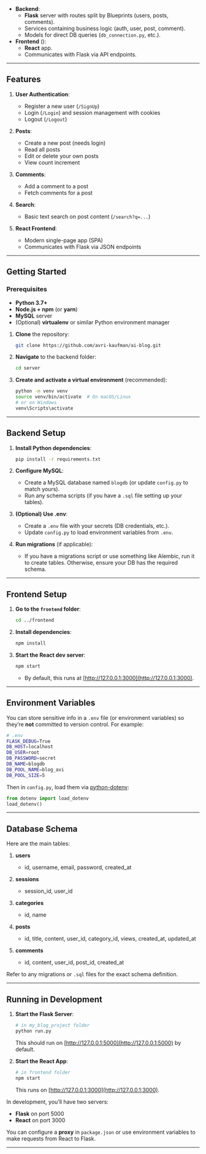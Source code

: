 - **Backend**:
  - **Flask** server with routes split by Blueprints (users, posts, comments).
  - Services containing business logic (auth, user, post, comment).
  - Models for direct DB queries (`db_connection.py`, etc.).
- **Frontend** ():
  - **React** app.
  - Communicates with Flask via API endpoints.

---

## Features

1. **User Authentication**:  
   - Register a new user (`/SignUp`)  
   - Login (`/Login`) and session management with cookies  
   - Logout (`/Logout`)

2. **Posts**:
   - Create a new post (needs login)  
   - Read all posts  
   - Edit or delete your own posts  
   - View count increment

3. **Comments**:
   - Add a comment to a post  
   - Fetch comments for a post

4. **Search**:
   - Basic text search on post content (`/search?q=...`)

5. **React Frontend**:
   - Modern single-page app (SPA)  
   - Communicates with Flask via JSON endpoints

---

## Getting Started

### Prerequisites
- **Python 3.7+**  
- **Node.js + npm** (or **yarn**)  
- **MySQL** server  
- (Optional) **virtualenv** or similar Python environment manager  

1. **Clone** the repository:
   ```bash
   git clone https://github.com/avri-kaufman/ai-blog.git

   ```

2. **Navigate** to the backend folder:
   ```bash
   cd server
   ```

3. **Create and activate a virtual environment** (recommended):
   ```bash
   python -m venv venv
   source venv/bin/activate  # On macOS/Linux
   # or on Windows
   venv\Scripts\activate
   ```

---

## Backend Setup

1. **Install Python dependencies**:
   ```bash
   pip install -r requirements.txt
   ```

2. **Configure MySQL**:  
   - Create a MySQL database named `blogdb` (or update `config.py` to match yours).  
   - Run any schema scripts (if you have a `.sql` file setting up your tables).

3. **(Optional) Use .env**:  
   - Create a `.env` file with your secrets (DB credentials, etc.).  
   - Update `config.py` to load environment variables from `.env`.

4. **Run migrations** (if applicable):  
   - If you have a migrations script or use something like Alembic, run it to create tables. Otherwise, ensure your DB has the required schema.

---

## Frontend Setup

1. **Go to the `frontend` folder**:
   ```bash
   cd ../frontend
   ```
2. **Install dependencies**:
   ```bash
   npm install
   ```
3. **Start the React dev server**:
   ```bash
   npm start
   ```
   - By default, this runs at [http://127.0.0.1:3000](http://127.0.0.1:3000).

---

## Environment Variables

You can store sensitive info in a `.env` file (or environment variables) so they’re **not** committed to version control. For example:

```bash
# .env
FLASK_DEBUG=True
DB_HOST=localhost
DB_USER=root
DB_PASSWORD=secret
DB_NAME=blogdb
DB_POOL_NAME=blog_avi
DB_POOL_SIZE=5
```

Then in `config.py`, load them via [python-dotenv](https://pypi.org/project/python-dotenv/):

```python
from dotenv import load_dotenv
load_dotenv()
```

---

## Database Schema

Here are the main tables:

1. **users**  
   - id, username, email, password, created_at

2. **sessions**  
   - session_id, user_id

3. **categories**  
   - id, name

4. **posts**  
   - id, title, content, user_id, category_id, views, created_at, updated_at

5. **comments**  
   - id, content, user_id, post_id, created_at

Refer to any migrations or `.sql` files for the exact schema definition.

---

## Running in Development

1. **Start the Flask Server**:
   ```bash
   # in my_blog_project folder
   python run.py
   ```
   This should run on [http://127.0.0.1:5000](http://127.0.0.1:5000) by default.

2. **Start the React App**:
   ```bash
   # in frontend folder
   npm start
   ```
   This runs on [http://127.0.0.1:3000](http://127.0.0.1:3000).

In development, you’ll have two servers:
- **Flask** on port 5000  
- **React** on port 3000  

You can configure a **proxy** in `package.json` or use environment variables to make requests from React to Flask.

---
